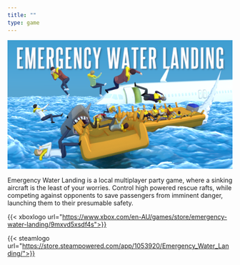 ```yaml
---
title: ""
type: game
---
```

[![emergency water landing](MainCapsule.png)](https://store.steampowered.com/app/1053920/Emergency_Water_Landing/)

Emergency Water Landing is a local multiplayer party game, where a sinking aircraft is the least of your worries. Control high powered rescue rafts, while competing against opponents to save passengers from imminent danger, launching them to their presumable safety.

{{< xboxlogo url="https://www.xbox.com/en-AU/games/store/emergency-water-landing/9mxvd5xsdf4s">}}

{{< steamlogo url="https://store.steampowered.com/app/1053920/Emergency_Water_Landing/">}}